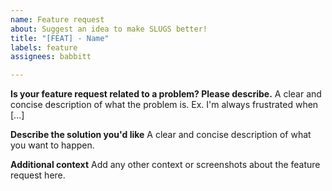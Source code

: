 ```yaml
---
name: Feature request
about: Suggest an idea to make SLUGS better!
title: "[FEAT] - Name"
labels: feature
assignees: babbitt

---
```


**Is your feature request related to a problem? Please describe.**
A clear and concise description of what the problem is. Ex. I'm always frustrated when [...]

**Describe the solution you'd like**
A clear and concise description of what you want to happen.

**Additional context**
Add any other context or screenshots about the feature request here.
